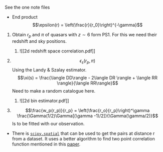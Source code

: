 See the one note files 

- End product $$\epsilon(r) = \left(\frac{r}{r_0}\right)^{-\gamma}$$
1. Obtain $r_p$ and $\pi$ of quasars with $z \sim 6$ form PS1. For this we need their redshift and sky positions.
	1. ![[2d redshift space correlation.pdf]]

2. $$\epsilon_s(r_p, \pi)$$Using the Landy & Szalay estimator. $$\xi(s) = \frac{\langle DD\rangle - 2\langle DR \rangle + \langle RR \rangle}{\langle RR\rangle}$$ Need to make a random catalogue here.
	1. ![[2d bin estimator.pdf]]
3. $$\frac{w_p(r_p)}{r_p} = \left(\frac{r_o}{r_p}\right)^\gamma \frac{\Gamma(1/2)\Gamma[(\gamma -1)/2]}{\Gamma(\gamma/2)}$$Is to be fitted with our observation.

- There is [`scipy.spatial`](https://docs.scipy.org/doc/scipy/reference/generated/scipy.spatial.KDTree.count_neighbors.html) that can be used to get the pairs at distance r from a dataset. It uses a better algorithm to find two point correlation function mentioned in this [paper](https://arxiv.org/pdf/astro-ph/0012333.pdf).